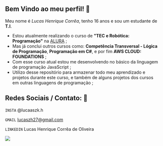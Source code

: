 ## Bem Vindo ao meu perfil! 👋

Meu nome é *Lucas Henrique Corrêa*, tenho 16 anos e sou um estudante de **T.I**.

- Estou atualmente realizando o curso de **"TEC e Robótica: Programação"** na [ALURA](https://www.Alura.com.br) ;
- Mas já conclui outros cursos como: **Competência Transversal - Lógica de Programação**, **Programação em C#**, e por fim **AWS CLOUD: FOUNDATIONS** ;
- Com esse curso atual estou me desenvolvendo no básico da linguagem de programação JavaScript ;
- Utilizo desse repositório para armazenar todo meu aprendizado e projetos durante este curso, e também de alguns projetos dos cursos em outras linguagens de programação ;

## Redes Sociais / Contato: 📌

`INSTA` @lucaaszk.h

`GMAIL` lucaszh27@gmail.com

`LINKEDIN` Lucas Henrique Corrêa de Oliveira

![](https://media1.tenor.com/m/F2Q0evzQD7cAAAAC/l-death-note-lawliet.gif)
